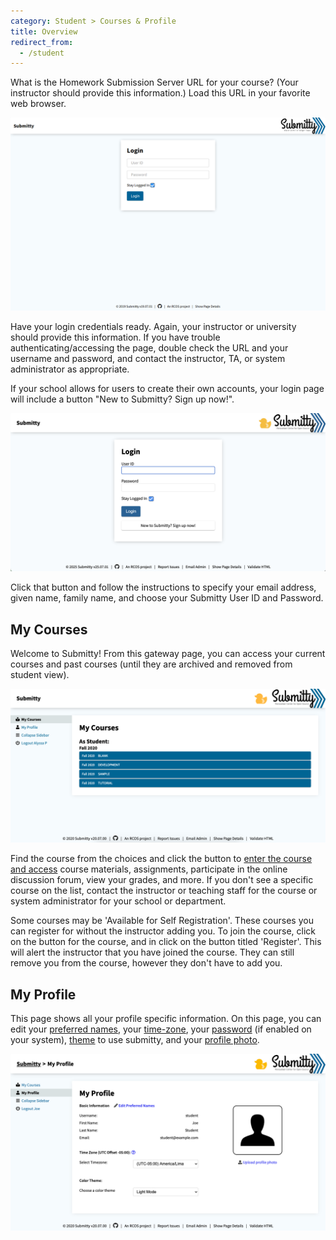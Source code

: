 ```yaml
---
category: Student > Courses & Profile
title: Overview
redirect_from:
  - /student
---
```


What is the Homework Submission Server URL for your course?  (Your
instructor should provide this information.)  Load this URL in your
favorite web browser.

![](/images/Login.png)

Have your login credentials ready.  Again, your instructor or
university should provide this information.  If you have trouble
authenticating/accessing the page, double check the URL and your
username and password, and contact the instructor, TA, or system
administrator as appropriate.

If your school allows for users to create their own accounts, your
login page will include a button "New to Submitty? Sign up now!".

![](/images/Login_self_account_creation.png)

Click that button and follow the instructions to specify your email address,
given name, family name, and choose your Submitty User ID and Password.



## My Courses

Welcome to Submitty!  From this gateway page, you can access your
current courses and past courses (until they are archived and removed
from student view).

![](/images/Homepage.png)

Find the course from the choices and click the button to
[enter the course and access](/student/account/navigation)
course materials,
assignments, participate in the online discussion forum, view your
grades, and more.
If you don't see a specific course on the list, contact the instructor
or teaching staff for the course or system administrator for your
school or department.

Some courses may be 'Available for Self Registration'. These courses you can register
for without the instructor adding you. To join the course, click on the button for the course,
and in click on the button titled 'Register'. This will alert the instructor that you have joined the course.
They can still remove you from the course, however they don't have to add you. 



## My Profile

This page shows all your profile specific information. On this page,
you can edit your [preferred names](/student/account/preferred_name),
your [time-zone](/student/account/local_timezone),
your [password](/student/account/password) (if enabled on your system),
[theme](/student/account/theme) to use submitty,
and your [profile photo](/student/account/photo).


![](/images/student/user_profile.png)  



